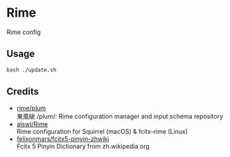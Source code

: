 # Rime

Rime config

## Usage

```bash
bash ./update.sh
```

## Credits

- [rime/plum](https://github.com/rime/plum)  
  東風破 /plum/: Rime configuration manager and input schema repository
- [alswl/Rime](https://github.com/alswl/Rime/tree/master)  
  Rime configuration for Squirrel (macOS) & fcitx-rime (Linux)
- [felixonmars/fcitx5-pinyin-zhwiki](https://github.com/felixonmars/fcitx5-pinyin-zhwiki)  
  Fcitx 5 Pinyin Dictionary from zh.wikipedia.org
